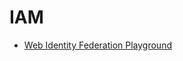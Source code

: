 # IAM

* [Web Identity Federation Playground](https://web-identity-federation-playground.s3.amazonaws.com/index.html)
